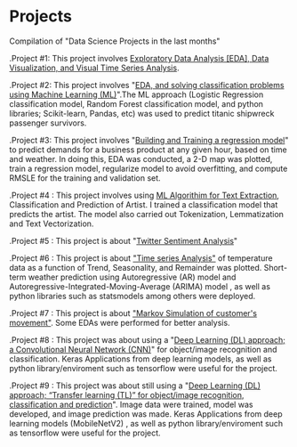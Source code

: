 # Projects
Compilation of "Data Science Projects in the last months" 


.Project #1:  This project involves [Exploratory Data Analysis [EDA], Data Visualization, and Visual Time Series Analysis](https://github.com/temitopeseun/Projects/tree/main/Project_01).

.Project #2:  This project involves "[EDA, and solving classification problems using Machine Learning (ML)](https://github.com/temitopeseun/Projects/tree/main/Project_02)".The ML approach (Logistic Regression classification model, Random Forest classification model, and python libraries; Scikit-learn, Pandas, etc) was used to predict titanic shipwreck passenger survivors.          

.Project #3:  This project involves "[Building and Training a regression model](https://github.com/temitopeseun/Projects/tree/main/Project_03)" to predict demands for a business product at any given hour, based on time and weather. In doing this, EDA was conducted, a 2-D map was plotted, train a regression model, regularize model to avoid overfitting, and compute RMSLE for the training and validation set. 

.Project #4 :  This project involves using [ML Algorithim for Text Extraction](https://github.com/temitopeseun/Projects/tree/main/Project_04), Classification and Prediction of Artist. I trained a classification model that predicts the artist. The model also carried out Tokenization, Lemmatization and Text Vectorization.

.Project #5 :  This project is about "[Twitter Sentiment Analysis](https://github.com/temitopeseun/Projects/tree/main/Project_05)"

.Project #6 :  This project is about ["Time series Analysis"](https://github.com/temitopeseun/Projects/tree/main/Project_06) of temperature data as a function of Trend, Seasonality, and Remainder was plotted. Short-term weather prediction using Autoregressive (AR) model and Autoregressive-Integrated-Moving-Average (ARIMA) model , as well as python libraries such as statsmodels among others were deployed.

.Project #7 :  This project is about ["Markov Simulation of customer's movement"](https://github.com/temitopeseun/Projects/tree/main/Project_07). Some EDAs were performed for better analysis. 

.Project #8 :  This project was about using a "[Deep Learning (DL) approach; a Convolutional Neural Network (CNN)](https://github.com/temitopeseun/Projects/tree/main/Project_08)" for object/image recognition and classification. Keras Applications from deep learning models, as well as python library/enviroment such as tensorflow were useful for the project.

.Project #9 :  This project was about still using a "[Deep Learning (DL) approach; “Transfer learning (TL)” for object/image recognition, classification and prediction](https://github.com/temitopeseun/Projects/tree/main/Project_09)". Image data were trained, model was developed, and image prediction was made. Keras Applications from deep learning models (MobileNetV2) , as well as python library/enviroment such as tensorflow were useful for the project.


